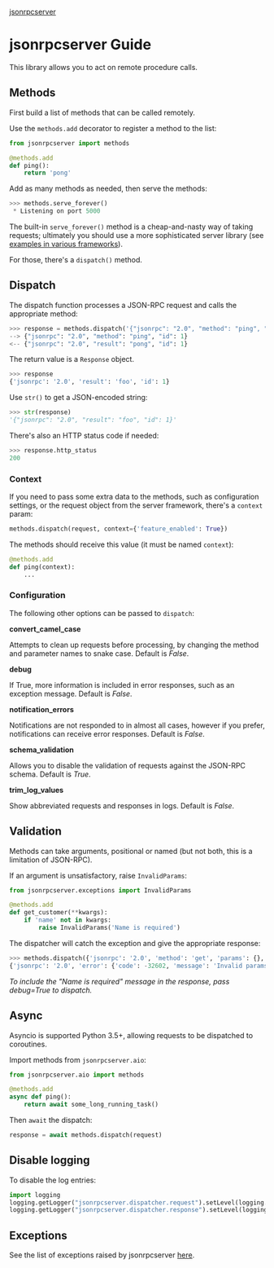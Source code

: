 <p class="rubric"><a class="reference internal" href="index.html"><span class="doc">jsonrpcserver</span></a></p>

# jsonrpcserver Guide

This library allows you to act on remote procedure calls.

## Methods

First build a list of methods that can be called remotely.

Use the `methods.add` decorator to register a method to the list:

```python
from jsonrpcserver import methods

@methods.add
def ping():
    return 'pong'
```

Add as many methods as needed, then serve the methods:

```python
>>> methods.serve_forever()
 * Listening on port 5000
```

The built-in `serve_forever()` method is a cheap-and-nasty way of taking
requests; ultimately you should use a more sophisticated server library (see
[examples in various frameworks](examples.html)).

For those, there's a `dispatch()` method.

## Dispatch

The dispatch function processes a JSON-RPC request and calls the appropriate
method:

```python
>>> response = methods.dispatch('{"jsonrpc": "2.0", "method": "ping", "id": 1}')
--> {"jsonrpc": "2.0", "method": "ping", "id": 1}
<-- {"jsonrpc": "2.0", "result": "pong", "id": 1}
```

The return value is a `Response` object.

```python
>>> response
{'jsonrpc': '2.0', 'result': 'foo', 'id': 1}
```

Use `str()` to get a JSON-encoded string:

```python
>>> str(response)
'{"jsonrpc": "2.0", "result": "foo", "id": 1}'
```

There's also an HTTP status code if needed:

```python
>>> response.http_status
200
```

### Context

If you need to pass some extra data to the methods, such as configuration
settings, or the request object from the server framework, there's a `context`
param:

```python
methods.dispatch(request, context={'feature_enabled': True})
```

The methods should receive this value (it must be named `context`):

```python
@methods.add
def ping(context):
    ...
```

### Configuration

The following other options can be passed to `dispatch`:

**convert_camel_case**

Attempts to clean up requests before processing, by changing the method and
parameter names to snake case. Default is *False*.

**debug**

If True, more information is included in error responses, such as an exception
message. Default is *False*.

**notification_errors**

Notifications are not responded to in almost all cases, however if you prefer,
notifications can receive error responses. Default is *False*.

**schema_validation**

Allows you to disable the validation of requests against the JSON-RPC schema.
Default is *True*.

**trim_log_values**

Show abbreviated requests and responses in logs. Default is *False*.

## Validation

Methods can take arguments, positional or named (but not both, this is a
limitation of JSON-RPC).

If an argument is unsatisfactory, raise `InvalidParams`:

```python
from jsonrpcserver.exceptions import InvalidParams

@methods.add
def get_customer(**kwargs):
    if 'name' not in kwargs:
        raise InvalidParams('Name is required')
```

The dispatcher will catch the exception and give the appropriate response:

```python
>>> methods.dispatch({'jsonrpc': '2.0', 'method': 'get', 'params': {}, 'id': 1})
{'jsonrpc': '2.0', 'error': {'code': -32602, 'message': 'Invalid params'}, 'id': 1}
```

*To include the "Name is required" message in the response, pass debug=True to
dispatch.*

## Async

Asyncio is supported Python 3.5+, allowing requests to be dispatched to
coroutines.

Import methods from `jsonrpcserver.aio`:

```python
from jsonrpcserver.aio import methods

@methods.add
async def ping():
    return await some_long_running_task()
```

Then `await` the dispatch:

```python
response = await methods.dispatch(request)
```

## Disable logging

To disable the log entries:

```python
import logging
logging.getLogger("jsonrpcserver.dispatcher.request").setLevel(logging.WARNING)
logging.getLogger("jsonrpcserver.dispatcher.response").setLevel(logging.WARNING)
```

## Exceptions

See the list of exceptions raised by jsonrpcserver [here](exceptions.html).
